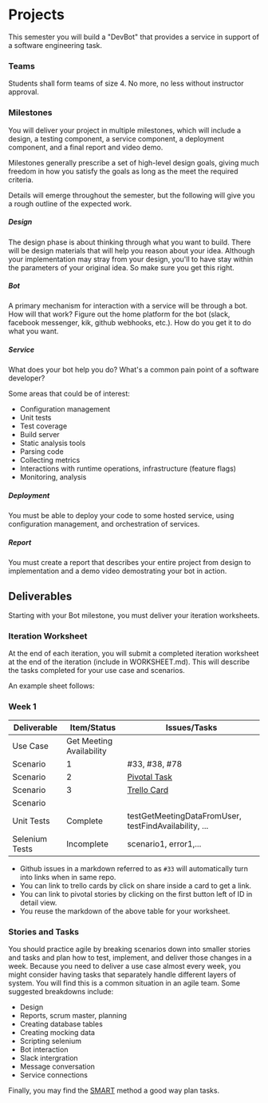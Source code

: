 # Projects

This semester you will build a "DevBot" that provides a service in support of a software engineering task.

### Teams

Students shall form teams of size 4. No more, no less without instructor approval.

### Milestones

You will deliver your project in multiple milestones, which will include a design, a testing component, a service component, a deployment component, and a final report and video demo.

Milestones generally prescribe a set of high-level design goals, giving much freedom in how you satisfy the goals as long as the meet the required criteria.

Details will emerge throughout the semester, but the following will give you a rough outline of the expected work.

##### Design

The design phase is about thinking through what you want to build. There will be design materials that will help you reason about your idea. Although your implementation may stray from your design, you'll to have stay within the parameters of your original idea. So make sure you get this right.

##### Bot

A primary mechanism for interaction with a service will be through a bot. How will that work? Figure out the home platform for the bot (slack, facebook messenger, kik, github webhooks, etc.). How do you get it to do what you want.

##### Service

What does your bot help you do? What's a common pain point of a software developer?

Some areas that could be of interest:

* Configuration management
* Unit tests
* Test coverage
* Build server
* Static analysis tools
* Parsing code
* Collecting metrics
* Interactions with runtime operations, infrastructure (feature flags)
* Monitoring, analysis

##### Deployment

You must be able to deploy your code to some hosted service, using configuration management, and orchestration of services.

##### Report

You must create a report that describes your entire project from design to implementation and a demo video demostrating your bot in action.

## Deliverables

Starting with your Bot milestone, you must deliver your iteration worksheets.

### Iteration Worksheet


At the end of each iteration, you will submit a completed iteration worksheet at the end of the iteration (include in WORKSHEET.md). This will describe the tasks completed for your use case and scenarios.

An example sheet follows:

### Week 1

| Deliverable   | Item/Status   |  Issues/Tasks
| ------------- | ------------  |  ------------
| Use Case      | Get Meeting Availability          | &nbsp;
| Scenario      | 1             |  #33, #38, #78
| Scenario      | 2             |  [Pivotal Task](https://www.pivotaltracker.com/story/show/114636091)
| Scenario      | 3             |  [Trello Card](https://trello.com/c/diA1DaMw)
| Scenario      | &nbsp;        | &nbsp;
| Unit Tests    | Complete      | testGetMeetingDataFromUser, testFindAvailability, ...
| Selenium Tests| Incomplete    | scenario1, error1,...

* Github issues in a markdown referred to as `#33` will automatically turn into links when in same repo.
* You can link to trello cards by click on share inside a card to get a link.
* You can link to pivotal stories by clicking on the first button left of ID in detail view.
* You reuse the markdown of the above table for your worksheet.

### Stories and Tasks

You should practice agile by breaking scenarios down into smaller stories and tasks and plan how to test, implement, and deliver those changes in a week. Because you need to deliver a use case almost every week, you might consider having tasks that separately handle different layers of system. You will find this is a common situation in an agile team. Some suggested breakdowns include:

* Design
* Reports, scrum master, planning
* Creating database tables
* Creating mocking data
* Scripting selenium
* Bot interaction
* Slack intergration
* Message conversation
* Service connections 

Finally, you may find the [SMART](https://www.mindtools.com/pages/article/smart-goals.htm) method a good way plan tasks.
